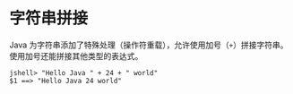 # 字符串拼接

Java 为字符串添加了特殊处理（操作符重载），允许使用加号（`+`）拼接字符串。使用加号还能拼接其他类型的表达式。

```
jshell> "Hello Java " + 24 + " world"
$1 ==> "Hello Java 24 world"
```
